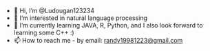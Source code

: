- 👋 Hi, I’m @Ludougan123234
- 👀 I’m interested in natural language processing
- 🌱 I’m currently learning JAVA, R, Python, and I also look forward to learning some C++ :) 
- 📫 How to reach me - by email: randy19981223@gmail.com

<!---
Ludougan123234/Ludougan123234 is a ✨ special ✨ repository because its `README.md` (this file) appears on your GitHub profile.
You can click the Preview link to take a look at your changes.
--->
